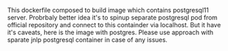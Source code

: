 This dockerfile composed to build image which contains postgresql11 server.
Probrbaly better idea it's to spinup separate postgresql pod from official repository and connect to this containder via localhost.
But it have it's caveats, here is the image with postgres. 
Please use approach with sparate jnlp postgresql container in case of any issues.

